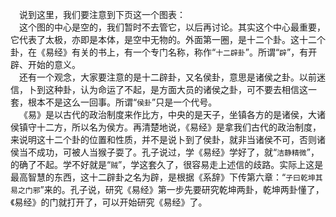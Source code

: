 &emsp;说到这里，我们要注意到下页这一个图表：<br>&emsp;这个图的中心是空的，我们暂时不去管它，以后再讨论。其实这个中心最重要，它代表了太极，亦即是本体，是空中无物的。外面第一圈，是十二个卦。这十二个卦，在《易经》有关的书上，有一个专门名称，称作“``十二辟卦``”。所谓“``辟``”，有开辟、开始的意义。<br>&emsp;还有一个观念，大家要注意的是十二辟卦，又名侯卦，意思是诸侯之卦。以前迷信，卜到这种卦，认为命运了不起，是方面大员的诸侯之卦，可不要去相信这一套，根本不是这么一回事。所谓“``侯卦``”只是一个代号。<br>&emsp;《易》是以古代的政治制度来作比方，中央的是天子，坐镇各方的是诸侯，大诸侯镇守十二方，所以名为侯方。再清楚地说，《易经》是拿我们古代的政治制度，来说明这十二个卦的位置和性质，并不是说卜到了侯卦，就非当诸侯不可，否则诸侯当不成功，可被人当猴子耍了。孔子说过，学《易经》学好了，就“``洁静精微``”，的确了不起。学不好就是“``贼``”，学这套久了，很容易走上述信的歧路。实际上这是最高智慧的东西，这十二辟卦之名为辟，是根据《系辞》下传第六章：“``子曰乾坤其易之门邪``”来的。孔子说，研究《易经》第一步先要研究乾坤两卦，乾坤两卦懂了，《易经》的门就打开了，可以开始研究《易经》了。<br>